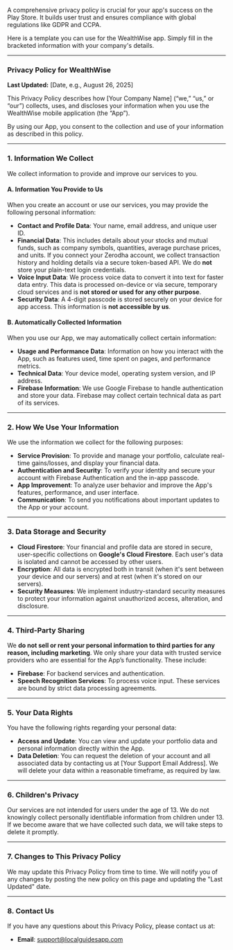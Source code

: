 A comprehensive privacy policy is crucial for your app's success on the Play Store. It builds user trust and ensures compliance with global regulations like GDPR and CCPA.

Here is a template you can use for the WealthWise app. Simply fill in the bracketed information with your company's details.

***

### **Privacy Policy for WealthWise**

**Last Updated:** [Date, e.g., August 26, 2025]

This Privacy Policy describes how [Your Company Name] (“we,” “us,” or “our”) collects, uses, and discloses your information when you use the WealthWise mobile application (the “App”).

By using our App, you consent to the collection and use of your information as described in this policy.

---

### **1. Information We Collect**

We collect information to provide and improve our services to you.

#### **A. Information You Provide to Us**
When you create an account or use our services, you may provide the following personal information:
* **Contact and Profile Data**: Your name, email address, and unique user ID.
* **Financial Data**: This includes details about your stocks and mutual funds, such as company symbols, quantities, average purchase prices, and units. If you connect your Zerodha account, we collect transaction history and holding details via a secure token-based API. We do **not** store your plain-text login credentials.
* **Voice Input Data**: We process voice data to convert it into text for faster data entry. This data is processed on-device or via secure, temporary cloud services and is **not stored or used for any other purpose**.
* **Security Data**: A 4-digit passcode is stored securely on your device for app access. This information is **not accessible by us**.

#### **B. Automatically Collected Information**
When you use our App, we may automatically collect certain information:
* **Usage and Performance Data**: Information on how you interact with the App, such as features used, time spent on pages, and performance metrics.
* **Technical Data**: Your device model, operating system version, and IP address.
* **Firebase Information**: We use Google Firebase to handle authentication and store your data. Firebase may collect certain technical data as part of its services.

---

### **2. How We Use Your Information**

We use the information we collect for the following purposes:
* **Service Provision**: To provide and manage your portfolio, calculate real-time gains/losses, and display your financial data.
* **Authentication and Security**: To verify your identity and secure your account with Firebase Authentication and the in-app passcode.
* **App Improvement**: To analyze user behavior and improve the App's features, performance, and user interface.
* **Communication**: To send you notifications about important updates to the App or your account.

---

### **3. Data Storage and Security**

* **Cloud Firestore**: Your financial and profile data are stored in secure, user-specific collections on **Google's Cloud Firestore**. Each user's data is isolated and cannot be accessed by other users.
* **Encryption**: All data is encrypted both in transit (when it's sent between your device and our servers) and at rest (when it's stored on our servers).
* **Security Measures**: We implement industry-standard security measures to protect your information against unauthorized access, alteration, and disclosure.

---

### **4. Third-Party Sharing**

We **do not sell or rent your personal information to third parties for any reason, including marketing**. We only share your data with trusted service providers who are essential for the App’s functionality. These include:
* **Firebase**: For backend services and authentication.
* **Speech Recognition Services**: To process voice input. These services are bound by strict data processing agreements.

---

### **5. Your Data Rights**

You have the following rights regarding your personal data:
* **Access and Update**: You can view and update your portfolio data and personal information directly within the App.
* **Data Deletion**: You can request the deletion of your account and all associated data by contacting us at [Your Support Email Address]. We will delete your data within a reasonable timeframe, as required by law.

---

### **6. Children's Privacy**

Our services are not intended for users under the age of 13. We do not knowingly collect personally identifiable information from children under 13. If we become aware that we have collected such data, we will take steps to delete it promptly.

---

### **7. Changes to This Privacy Policy**

We may update this Privacy Policy from time to time. We will notify you of any changes by posting the new policy on this page and updating the "Last Updated" date.

---

### **8. Contact Us**

If you have any questions about this Privacy Policy, please contact us at:
* **Email**: support@localguidesapp.com
